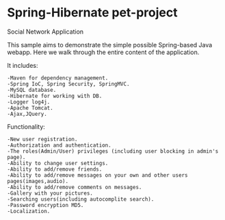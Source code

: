 # Spring-Hibernate pet-project
Social Network Application

This sample aims to demonstrate the simple possible Spring-based Java webapp. 
Here we walk through the entire content of the application.

It includes:

    -Maven for dependency management.
    -Spring IoC, Spring Security, SpringMVC.
    -MySQL database.
    -Hibernate for working with DB.
    -Logger log4j.
    -Apache Tomcat.
    -Ajax,JQuery.

Functionality:

    -New user registration.
    -Authorization and authentication.
    -The roles(Admin/User) privileges (including user blocking in admin's page).
    -Ability to change user settings.
    -Ability to add/remove friends.
    -Ability to add/remove messages on your own and other users pages(images,audio).
    -Ability to add/remove comments on messages.
    -Gallery with your pictures.
    -Searching users(including autocomplite search).
    -Password encryption MD5.
    -Localization.

